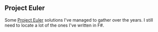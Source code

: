 ## Project Euler
Some [Project Euler](https://projecteuler.net/archives) solutions I've managed to gather over the years.
I still need to locate a lot of the ones I've written in F#.